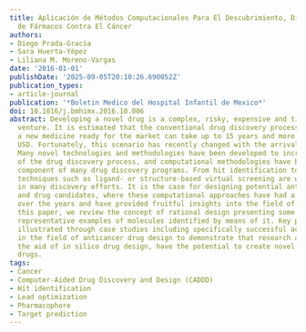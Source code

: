 ```yaml
---
title: Aplicación de Métodos Computacionales Para El Descubrimiento, Diseño y Optimización
  de Fármacos Contra El Cáncer
authors:
- Diego Prada-Gracia
- Sara Huerta-Yépez
- Liliana M. Moreno-Vargas
date: '2016-01-01'
publishDate: '2025-09-05T20:10:26.690052Z'
publication_types:
- article-journal
publication: '*Boletin Medico del Hospital Infantil de Mexico*'
doi: 10.1016/j.bmhimx.2016.10.006
abstract: Developing a novel drug is a complex, risky, expensive and time-consuming
  venture. It is estimated that the conventional drug discovery process ending with
  a new medicine ready for the market can take up to 15 years and more than a billion
  USD. Fortunately, this scenario has recently changed with the arrival of new approaches.
  Many novel technologies and methodologies have been developed to increase the efficiency
  of the drug discovery process, and computational methodologies have become a crucial
  component of many drug discovery programs. From hit identification to lead optimization,
  techniques such as ligand- or structure-based virtual screening are widely used
  in many discovery efforts. It is the case for designing potential anticancer drugs
  and drug candidates, where these computational approaches have had a major impact
  over the years and have provided fruitful insights into the field of cancer. In
  this paper, we review the concept of rational design presenting some of the most
  representative examples of molecules identified by means of it. Key principles are
  illustrated through case studies including specifically successful achievements
  in the field of anticancer drug design to demonstrate that research advances, with
  the aid of in silico drug design, have the potential to create novel anticancer
  drugs.
tags:
- Cancer
- Computer-Aided Drug Discovery and Design (CADDD)
- Hit identification
- Lead optimization
- Pharmacophore
- Target prediction
---
```

